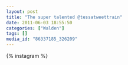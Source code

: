 ```yaml
---
layout: post
title: "The super talented @tessatweettrain"
date: 2011-06-03 18:55:50
categories: ["Walden"]
tags: []
media_id: "86337185_326209"
---
```


{% instagram %}
